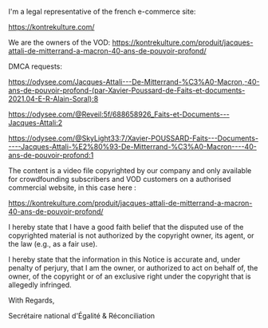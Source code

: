 

I'm a legal representative of the french e-commerce site:

https://kontrekulture.com/

We are the owners of the VOD: https://kontrekulture.com/produit/jacques-attali-de-mitterrand-a-macron-40-ans-de-pouvoir-profond/

DMCA requests:

https://odysee.com/Jacques-Attali---De-Mitterrand-%C3%A0-Macron,-40-ans-de-pouvoir-profond-(par-Xavier-Poussard-de-Faits-et-documents-2021.04-E-R-Alain-Soral):8

https://odysee.com/@Reveil:5f/688658926_Faits-et-Documents---Jacques-Attali:2

https://odysee.com/@SkyLight33:7/Xavier-POUSSARD-Faits---Documents-----Jacques-Attali-%E2%80%93-De-Mitterrand-%C3%A0-Macron----40-ans-de-pouvoir-profond:1



The content is a video file copyrighted by our company and only available for crowdfounding subscribers and VOD customers on a authorised commercial website, in this case here : 

 https://kontrekulture.com/produit/jacques-attali-de-mitterrand-a-macron-40-ans-de-pouvoir-profond/


I hereby state that I have a good faith belief that the disputed use of the copyrighted material is not authorized by the copyright owner, its agent, or the law (e.g., as a fair use).

I hereby state that the information in this Notice is accurate and, under penalty of perjury, that I am the owner, or authorized to act on behalf of, the owner, of the copyright or of an exclusive right under the copyright that is allegedly infringed.



With Regards,

Secrétaire national d'Égalité & Réconciliation

